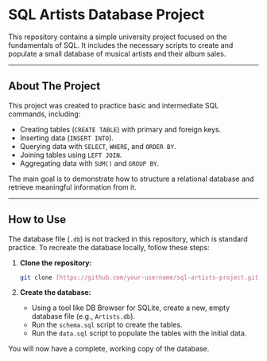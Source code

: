 # SQL Artists Database Project

This repository contains a simple university project focused on the fundamentals of SQL. It includes the necessary scripts to create and populate a small database of musical artists and their album sales.

---

## About The Project

This project was created to practice basic and intermediate SQL commands, including:
* Creating tables (`CREATE TABLE`) with primary and foreign keys.
* Inserting data (`INSERT INTO`).
* Querying data with `SELECT`, `WHERE`, and `ORDER BY`.
* Joining tables using `LEFT JOIN`.
* Aggregating data with `SUM()` and `GROUP BY`.

The main goal is to demonstrate how to structure a relational database and retrieve meaningful information from it.

---

## How to Use

The database file (`.db`) is not tracked in this repository, which is standard practice. To recreate the database locally, follow these steps:

1.  **Clone the repository:**
    ```bash
    git clone [https://github.com/your-username/sql-artists-project.git](https://github.com/your-username/sql-artists-project.git)
    ```

2.  **Create the database:**
    * Using a tool like DB Browser for SQLite, create a new, empty database file (e.g., `Artists.db`).
    * Run the `schema.sql` script to create the tables.
    * Run the `data.sql` script to populate the tables with the initial data.

You will now have a complete, working copy of the database.
